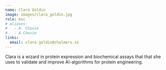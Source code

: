 ```yaml
---
name: Clara Goldin
image: images/clara_goldin.jpg
role: msc
# aliases:
#   - A. Chovie
#   - A Chovie
links:
  email: clara.goldin@chalmers.se
---
```


Clara is a wizard in protein expression and biochemical assays that that she uses to validate and improve AI-algorithms for protein engineering. 